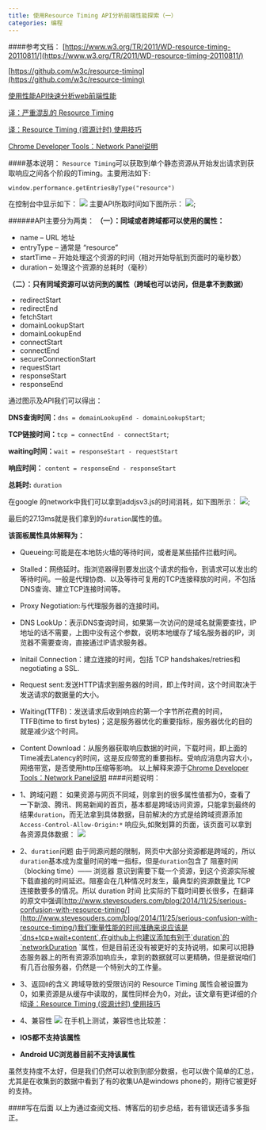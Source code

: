 ```yaml
---
title: 使用Resource Timing API分析前端性能探索（一）
categories: 编程
---
```



####参考文档：
[https://www.w3.org/TR/2011/WD-resource-timing-20110811/](https://www.w3.org/TR/2011/WD-resource-timing-20110811/)

[https://github.com/w3c/resource-timing](https://github.com/w3c/resource-timing)

[使用性能API快速分析web前端性能](https://segmentfault.com/a/1190000004010453)

[译：严重混乱的 Resource Timing](http://ju.outofmemory.cn/entry/171909)

[译：Resource Timing (资源计时) 使用技巧](http://ju.outofmemory.cn/entry/110290)

[Chrome Developer Tools：Network Panel说明](http://www.cnblogs.com/starof/p/5481935.html)

####基本说明：
`Resource Timing`可以获取到单个静态资源从开始发出请求到获取响应之间各个阶段的Timing。主要用法如下:
```
window.performance.getEntriesByType("resource")
```
在控制台中显示如下：
![](http://n.sinaimg.cn/mobileh5/01345b8f/20161104/performance.png)
主要API所取时间如下图所示：
![](http://n.sinaimg.cn/mobileh5/01345b8f/20161104/resource-timing-overview.png);

######API主要分为两类：
**（一）：同域或者跨域都可以使用的属性：**

* name – URL 地址
* entryType – 通常是 “resource”
* startTime – 开始处理这个资源的时间（相对开始导航到页面时的毫秒数）
* duration – 处理这个资源的总耗时（毫秒）

**（二）：只有同域资源可以访问到的属性（跨域也可以访问，但是拿不到数据）**

* redirectStart
* redirectEnd
* fetchStart
* domainLookupStart
* domainLookupEnd
* connectStart
* connectEnd
* secureConnectionStart
* requestStart
* responseStart
* responseEnd

通过图示及API我们可以得出：

**DNS查询时间：**`dns = domainLookupEnd - domainLookupStart`;

**TCP链接时间：**`tcp = connectEnd - connectStart`;

**waiting时间：**`wait = responseStart - requestStart`

**响应时间：** `content = responseEnd - responseStart`

**总耗时:** `duration`

在google 的network中我们可以拿到addjsv3.js的时间消耗，如下图所示：
![](http://n.sinaimg.cn/mobileh5/01345b8f/20161104/addjs.png);

最后的27.13ms就是我们拿到的`duration`属性的值。

**该面板属性具体解释为：**

* Queueing:可能是在本地防火墙的等待时间，或者是某些插件拦截时间。

* Stalled：网络延时。指浏览器得到要发出这个请求的指令，到请求可以发出的等待时间。一般是代理协商、以及等待可复用的TCP连接释放的时间，不包括DNS查询、建立TCP连接时间等。

* Proxy Negotiation:与代理服务器的连接时间。

* DNS LookUp：表示DNS查询时间，如果第一次访问的是域名就需要查找，IP地址的话不需要，上图中没有这个参数，说明本地缓存了域名服务器的IP，浏览器不需要查询，直接通过IP请求服务器。

* Initail Connection：建立连接的时间，包括 TCP handshakes/retries和negotiating a SSL.

* Request sent:发送HTTP请求到服务器的时间，即上传时间，这个时间取决于发送请求的数据量的大小。

* Waiting(TTFB)：发送请求后收到响应的第一个字节所花费的时间，TTFB(time to first bytes)；这是服务器优化的重要指标，服务器优化的目的就是减少这个时间。

* Content Download：从服务器获取响应数据的时间，下载时间，即上面的Time减去Latency的时间，这是反应带宽的重要指标。受响应消息内容大小，网络带宽，是否使用http压缩等影响。
以上解释来源于[Chrome Developer Tools：Network Panel说明](http://www.cnblogs.com/starof/p/5481935.html)
####问题说明：
* 1、跨域问题：
如果资源与网页不同域，则拿到的很多属性值都为0，查看了一下新浪、腾讯、网易新闻的首页，基本都是跨域访问资源，只能拿到最终的结果`duration`，而无法拿到具体数据，目前解决的方式是给跨域资源添加 `Access-Control-Allow-Origin:*` 响应头,如聚划算的页面，该页面可以拿到各资源具体数据：
![](http://n.sinaimg.cn/mobileh5/01345b8f/20161104/juhuas.png)

* 2、`duration`问题
由于同源问题的限制，网页中大部分资源都是跨域的，所以`duration`基本成为度量时间的唯一指标，但是`duration`包含了 阻塞时间（blocking time）—— 浏览器 意识到需要下载一个资源，到这个资源实际被下载直接的时间延迟。阻塞会在几种情况时发生，最典型的资源数量比 TCP 连接数要多的情况。所以 duration 时间 比实际的下载时间要长很多，在翻译的原文中强调[http://www.stevesouders.com/blog/2014/11/25/serious-confusion-with-resource-timing/](http://www.stevesouders.com/blog/2014/11/25/serious-confusion-with-resource-timing/)我们衡量性能的时间准确来说应该是`dns+tcp+wait+content`,在github上也建议添加有别于`duration`的`networkDuration `属性，但是目前还没有被更好的支持说明，如果可以把静态服务器上的所有资源添加响应头，拿到的数据就可以更精确，但是据说咱们有几百台服务器，仍然是一个特别大的工作量。

* 3、返回`0`的含义
跨域导致的受限访问的 Resource Timing 属性会被设置为 0，如果资源是从缓存中读取的，属性同样会为0，对此，该文章有更详细的介绍[译：Resource Timing (资源计时) 使用技巧](http://ju.outofmemory.cn/entry/110290)
* 4、兼容性
![](http://n.sinaimg.cn/mobileh5/01345b8f/20161104/04173219.png)
在手机上测试，兼容性也比较差：

*  **IOS都不支持该属性**
* **Android UC浏览器目前不支持该属性**

虽然支持度不太好，但是我们仍然可以收到到部分数据，也可以做个简单的汇总，尤其是在收集到的数据中看到了有的收集UA是windows phone的，期待它被更好的支持。

####写在后面
以上为通过查阅文档、博客后的初步总结，若有错误还请多多指正。
    







